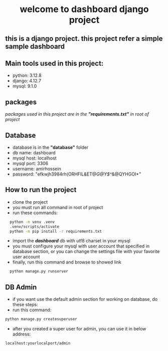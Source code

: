 <h1 style="text-align: center">welcome to dashboard django project</h1>
<h2>this is a django project. this project refer a simple sample dashboard</h2>

## Main tools used in this project:

- python: 3.12.8
- django: 4.12.7
- mysql:  9.1.0


## packages

<i>packages used in this project are in the <b>"requirements.txt"</b> in root of project</i>

## Database

- database is in the <b>"database"</b> folder
- db name:    dashboard
- mysql host: localhost
- mysql port: 3306
- username:   amirhossein
- password:   "efkwjh3984rh(ORHFIL&ET@*G@Y$^*&@QYHGOI*"


## How to run the project

- clone the project
- you must run all command in root of project
- run these commands:
```bash
  python -m venv .venv
  .venv/scripts/activate
  python -m pip install -r requirements.txt
```
- import the <b><i>dashboard</i></b> db with utf8 charset in your mysql
- you must configure your mysql with user account that specified in database section, or you can change the settings file with your favorite user account
- finally, run this command and browse to showed link
```bash
  python manage.py runserver
```
## DB Admin
- if you want use the default admin section for working on database, do these steps:
- run this command:
```bash
python manage.py createsuperuser
```
- after you created a super user for admin, you can use it in below address:
```bash
localhost:yourlocalport/admin
```
